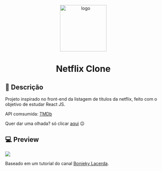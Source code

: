<p align="center"><img src="https://user-images.githubusercontent.com/48254551/98874486-1c467180-2459-11eb-92dc-c00fdf6403e8.png" title="logo" width="150"/></p>
<h1 align="center">Netflix Clone</h1>

## :speech_balloon: Descrição
Projeto inspirado no front-end da listagem de titulos da netflix, feito com o objetivo de estudar React JS.

API comsumida: [TMDb](https://www.themoviedb.org/)

Quer dar uma olhada? só clicar [aqui](https://trusting-lamarr-2de7aa.netlify.app/) 😉

## 💻 Preview
<img src="https://user-images.githubusercontent.com/48254551/98876965-2b7bee00-245e-11eb-9a88-c7663bcef630.png"/>

Baseado em um tutorial do canal [Bonieky Lacerda](https://www.youtube.com/user/bonieky).
